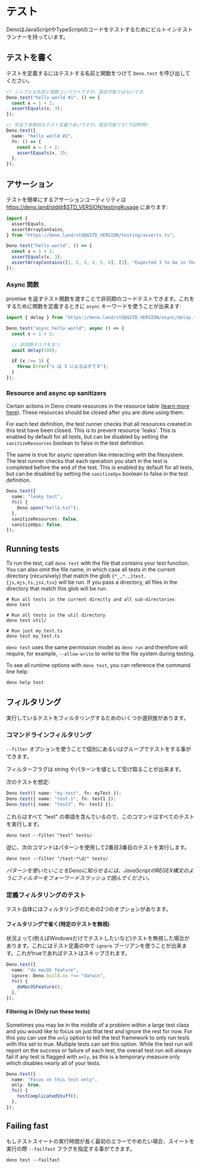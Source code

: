 <!-- # Testing -->
# テスト

<!--
Deno has a built-in test runner that you can use for testing JavaScript or
TypeScript code.
-->
DenoはJavaScriptやTypeScriptのコードをテストするためにビルトインテストランナーを持っています。

<!-- ## Writing tests -->
## テストを書く

<!--
To define a test you need to call `Deno.test` with a name and function to be
tested. There are two styles you can use.
-->
テストを定義するにはテストする名前と関数をつけて `Deno.test` を呼び出してください。

<!--
```ts
// Simple name and function, compact form, but not configurable
Deno.test("hello world #1", () => {
  const x = 1 + 2;
  assertEquals(x, 3);
});

// Fully fledged test definition, longer form, but configurable (see below)
Deno.test({
  name: "hello world #2",
  fn: () => {
    const x = 1 + 2;
    assertEquals(x, 3);
  },
});
```
-->
```ts
// シンプルな名前と関数コンパクトですが、設定可能ではないです。
Deno.test("hello world #1", () => {
  const x = 1 + 2;
  assertEquals(x, 3);
});

// 完全で本格的なテスト定義で長いですが、設定可能です(下記参照)
Deno.test({
  name: "hello world #2",
  fn: () => {
    const x = 1 + 2;
    assertEquals(x, 3);
  },
});
```

<!-- ## Assertions -->
## アサーション

<!--
There are some useful assertion utilities at
https://deno.land/std@$STD_VERSION/testing#usage to make testing easier:
-->
テストを簡単にするアサーションユーティリティは https://deno.land/std@$STD_VERSION/testing#usage にあります:

```ts
import {
  assertEquals,
  assertArrayContains,
} from "https://deno.land/std@$STD_VERSION/testing/asserts.ts";

Deno.test("hello world", () => {
  const x = 1 + 2;
  assertEquals(x, 3);
  assertArrayContains([1, 2, 3, 4, 5, 6], [3], "Expected 3 to be in the array");
});
```

<!-- ### Async functions -->
### Async 関数

<!--
You can also test asynchronous code by passing a test function that returns a
promise. For this you can use the `async` keyword when defining a function:
-->
promise を返すテスト関数を渡すことで非同期のコードテストできます。これをするために関数を定義するときに `async` キーワードを使うことが出来ます:

<!--
```ts
import { delay } from "https://deno.land/std@$STD_VERSION/async/delay.ts";

Deno.test("async hello world", async () => {
  const x = 1 + 2;

  // await some async task
  await delay(100);

  if (x !== 3) {
    throw Error("x should be equal to 3");
  }
});
```
-->
```ts
import { delay } from "https://deno.land/std@$STD_VERSION/async/delay.ts";

Deno.test("async hello world", async () => {
  const x = 1 + 2;

  // 非同期タスクをまつ
  await delay(100);

  if (x !== 3) {
    throw Error("x は 3 になるはずです");
  }
});
```

### Resource and async op sanitizers

Certain actions in Deno create resources in the resource table
([learn more here](./contributing/architecture.md)). These resources should be
closed after you are done using them.

For each test definition, the test runner checks that all resources created in
this test have been closed. This is to prevent resource 'leaks'. This is enabled
by default for all tests, but can be disabled by setting the `sanitizeResources`
boolean to false in the test definition.

The same is true for async operation like interacting with the filesystem. The
test runner checks that each operation you start in the test is completed before
the end of the test. This is enabled by default for all tests, but can be
disabled by setting the `sanitizeOps` boolean to false in the test definition.

```ts
Deno.test({
  name: "leaky test",
  fn() {
    Deno.open("hello.txt");
  },
  sanitizeResources: false,
  sanitizeOps: false,
});
```

## Running tests

To run the test, call `deno test` with the file that contains your test
function. You can also omit the file name, in which case all tests in the
current directory (recursively) that match the glob
`{*_,*.,}test.{js,mjs,ts,jsx,tsx}` will be run. If you pass a directory, all
files in the directory that match this glob will be run.

```shell
# Run all tests in the current directly and all sub-directories
deno test

# Run all tests in the util directory
deno test util/

# Run just my_test.ts
deno test my_test.ts
```

`deno test` uses the same permission model as `deno run` and therefore will
require, for example, `--allow-write` to write to the file system during
testing.

To see all runtime options with `deno test`, you can reference the command line
help:

```shell
deno help test
```

<!-- ## Filtering -->
## フィルタリング

<!-- There are a number of options to filter the tests you are running. -->
実行しているテストをフィルタリングするためのいくつか選択肢があります。

<!-- ### Command line filtering -->
### コマンドラインフィルタリング

<!--
Tests can be run individually or in groups using the command line `--filter`
option.
-->
`--filter` オプションを使うことで個別にあるいはグループでテストをする事ができます。

<!-- The filter flags accept a string or a pattern as value. -->
フィルターフラグは string やパターンを値として受け取ることが出来ます。

<!-- Assuming the following tests: -->
次のテストを想定:

```ts
Deno.test({ name: "my-test", fn: myTest });
Deno.test({ name: "test-1", fn: test1 });
Deno.test({ name: "test2", fn: test2 });
```

<!--
This command will run all of these tests because they all contain the word
"test".
-->
これらはすべて "test" の単語を含んでいるので、このコマンドはすべてのテストを実行します。

```shell
deno test --filter "test" tests/
```

<!--
On the flip side, the following command uses a pattern and will run the second
and third tests.
-->
逆に、次のコマンドはパターンを使用して2番目3番目のテストを実行します。

```shell
deno test --filter "/test-*\d/" tests/
```

<!--
_To let Deno know that you want to use a pattern, wrap your filter with
forward-slashes like the JavaScript syntactic sugar for a REGEX._
-->
_パターンを使いたいことをDenoに知らせるには、JavaScriptのREGEX構文のようにフィルターをフォーワードスラッシュで囲んでください。_

<!-- ### Test definition filtering -->
### 定義フィルタリングのテスト

<!-- Within the tests themselves, you have two options for filtering. -->
テスト自体にはフィルタリングのための2つのオプションがあります。

<!-- #### Filtering out (Ignoring these tests) -->
#### フィルタリングで省く(特定のテストを無視)

<!--
Sometimes you want to ignore tests based on some sort of condition (for example
you only want a test to run on Windows). For this you can use the `ignore`
boolean in the test definition. If it is set to true the test will be skipped.
-->
状況よって(例えばWindowsだけでテストしたいなど)テストを無視した場合があります。これにはテスト定義の中で `ignore` ブーリアンを使うことが出来ます。これがtrueであればテストはスキップされます。

```ts
Deno.test({
  name: "do macOS feature",
  ignore: Deno.build.os !== "darwin",
  fn() {
    doMacOSFeature();
  },
});
```

#### Filtering in (Only run these tests)

Sometimes you may be in the middle of a problem within a large test class and
you would like to focus on just that test and ignore the rest for now. For this
you can use the `only` option to tell the test framework to only run tests with
this set to true. Multiple tests can set this option. While the test run will
report on the success or failure of each test, the overall test run will always
fail if any test is flagged with `only`, as this is a temporary measure only
which disables nearly all of your tests.

```ts
Deno.test({
  name: "Focus on this test only",
  only: true,
  fn() {
    testComplicatedStuff();
  },
});
```

## Failing fast

<!--
If you have a long running test suite and wish for it to stop on the first
failure, you can specify the `--failfast` flag when running the suite.
-->
もしテストスイートの実行時間が長く最初のエラーでやめたい場合、スイートを実行の際 `--failfast` フラグを指定する事ができます。

```shell
deno test --failfast
```
